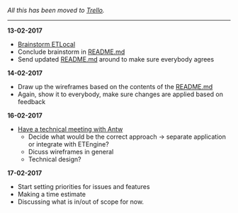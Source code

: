 *All this has been moved to [Trello](https://trello.com/b/f1S1p2PQ/etlocal-backlog).*

---

**13-02-2017**
- [Brainstorm ETLocal](https://calendar.google.com/calendar/render#eventpage_6%7Ceid-a25sNWJramhkdHJ1dTlsYWVqNGYxdWRrMjggZ2VyYXJkLndlc3RlcmhvZkBxdWludGVsLmNvbQ-1-0-)
- Conclude brainstorm in [README.md](README.md)
- Send updated [README.md](README.md) around to make sure everybody agrees

**14-02-2017**
- Draw up the wireframes based on the contents of the [README.md](README.md)
- Again, show it to everybody, make sure changes are applied based on feedback

**16-02-2017**
- [Have a technical meeting with Antw](..)
  - Decide what would be the correct approach -> separate application or integrate with ETEngine?
  - Dicuss wireframes in general
  - Technical design?

**17-02-2017**
- Start setting priorities for issues and features
- Making a time estimate
- Discussing what is in/out of scope for now.
